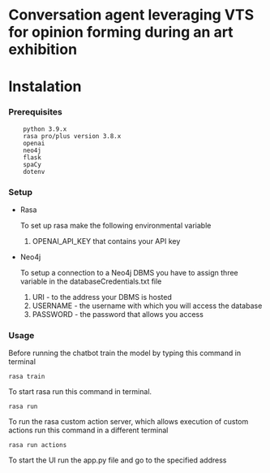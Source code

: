# Conversation agent leveraging VTS for opinion forming during an art exhibition

# Instalation
### Prerequisites
        python 3.9.x
        rasa pro/plus version 3.8.x
        openai
        neo4j 
        flask 
        spaCy
        dotenv
### Setup
* Rasa

    To set up rasa make the following environmental variable
    1. OPENAI_API_KEY that contains your API key

* Neo4j

    To setup a connection to a Neo4j DBMS you have to assign three variable in the databaseCredentials.txt file
    1. URI - to the address your DBMS is hosted
    2. USERNAME - the username with which you will access the database
    3. PASSWORD - the password that allows you access

### Usage
Before running the chatbot train the model by typing this command in terminal

    rasa train

To start rasa run this command in terminal.

    rasa run

To run the rasa custom action server, which allows execution of custom actions run this command in a different terminal

    rasa run actions

To start the UI run the app.py file and go to the specified address

    



